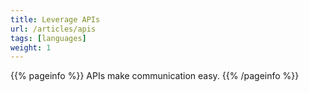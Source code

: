 ```yaml
---
title: Leverage APIs
url: /articles/apis
tags: [languages]
weight: 1
---
```


{{% pageinfo %}}
APIs make communication easy.
{{% /pageinfo %}}
